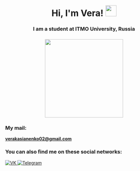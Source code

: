 <h1 align="center">Hi, I'm Vera!
<img src="https://sun9-26.userapi.com/AwenQCVhfd6Ooa5QG-4LyCo1lvUXksTfw5lIrQ/Q0VWGg8ChOs.png" height="35"/></h1>
<h3 align="center">I am a student at ITMO University, Russia</h3>
<h3 align="center"><img src="https://leaderid.s3.amazonaws.com/event_photo/211958/60bf9018c4e46663222947.png" height="250"/></h1></h3>

### My mail:
**verakasianenko02@gmail.com**

### You can also find me on these social networks:

<a href="https://vk.com/vero_caballero">
   <img top="0" src="https://img.shields.io/badge/VK-%231572B6.svg?style=for-the-badge&logo=Vk&logoColor=white" alt="VK" target="_blank" margin-left="10px">
</a>
<a href="https://t.me/vero_caballero">
   <img top="0" src="https://img.shields.io/badge/telegram-%2320232a.svg?style=for-the-badge&logo=Telegram&logoColor=white" alt="Telegram" target="_blank" margin-left="10px">
</a>
